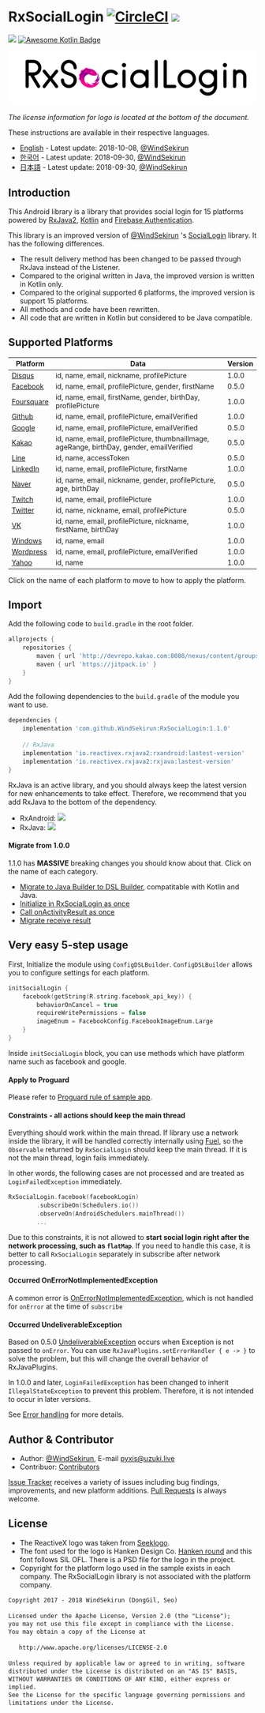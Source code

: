 # RxSocialLogin [![CircleCI](https://circleci.com/gh/WindSekirun/RxSocialLogin.svg?style=svg)](https://circleci.com/gh/WindSekirun/RxSocialLogin) [![](https://jitpack.io/v/WindSekirun/RxSocialLogin.svg)](https://jitpack.io/#WindSekirun/RxSocialLogin)

 [![](https://img.shields.io/badge/Android%20Arsenal-RxSocialLogin-brightgreen.svg?style=flat)](https://android-arsenal.com/details/1/7028) [![Awesome Kotlin Badge](https://kotlin.link/awesome-kotlin.svg)](https://github.com/KotlinBy/awesome-kotlin)

![](graphics/logo.png)

*The license information for logo is located at the bottom of the document.*

These instructions are available in their respective languages.

* [English](README.md) - Latest update: 2018-10-08, [@WindSekirun](https://github.com/windsekirun)
* [한국어](README-ko.md) - Latest update: 2018-09-30, [@WindSekirun](https://github.com/windsekirun)
* [日本語](README-jp.md) - Latest update: 2018-09-30, [@WindSekirun](https://github.com/windsekirun)

## Introduction

This Android library is a library that provides social login for 15 platforms powered by [RxJava2](https://github.com/ReactiveX/RxJava), [Kotlin](http://kotlinlang.org/) and [Firebase Authentication](https://firebase.google.com/docs/auth/).

This library is an improved version of [@WindSekirun](https://github.com/windsekirun) 's [SocialLogin](https://github.com/WindSekirun/SocialLogin) library. It has the following differences.

* The result delivery method has been changed to be passed through RxJava instead of the Listener.
* Compared to the original written in Java, the improved version is written in Kotlin only.
* Compared to the original supported 6 platforms, the improved version is support 15 platforms.
* All methods and code have been rewritten.
* All code that are written in Kotlin but considered to be Java compatible.

## Supported Platforms

| Platform                                                       | Data                                                       | Version  |
| ------------------------------------------------------------ | ------------------------------------------------------------ | ----- |
| [Disqus](https://github.com/WindSekirun/RxSocialLogin/wiki/Guide-to-Disqus) | id, name, email, nickname, profilePicture                    | 1.0.0 |
| [Facebook](https://github.com/WindSekirun/RxSocialLogin/wiki/Guide-to-Facebook) | id, name, email, profilePicture, gender, firstName           | 0.5.0 |
| [Foursquare](https://github.com/WindSekirun/RxSocialLogin/wiki/Guide-to-Foursquare) | id, name, email, firstName, gender, birthDay, profilePicture | 1.0.0 |
| [Github](https://github.com/WindSekirun/RxSocialLogin/wiki/Guide-to-Github) | id, name, email, profilePicture, emailVerified               | 1.0.0 |
| [Google](https://github.com/WindSekirun/RxSocialLogin/wiki/Guide-to-Google) | id, name, email, profilePicture, emailVerified               | 0.5.0 |
| [Kakao](https://github.com/WindSekirun/RxSocialLogin/wiki/Guide-to-Kakao) | id, name, email, profilePicture, thumbnailImage, ageRange, birthDay, gender, emailVerified | 0.5.0 |
| [Line](https://github.com/WindSekirun/RxSocialLogin/wiki/Guide-to-Line) | id, name, accessToken                                        | 0.5.0 |
| [LinkedIn](https://github.com/WindSekirun/RxSocialLogin/wiki/Guide-to-LinkedIn) | id, name, email, profilePicture, firstName                   | 1.0.0 |
| [Naver](https://github.com/WindSekirun/RxSocialLogin/wiki/Guide-to-Naver) | id, name, email, nickname, gender, profilePicture, age, birthDay | 0.5.0 |
| [Twitch](https://github.com/WindSekirun/RxSocialLogin/wiki/Guide-to-Twitch) | id, name, email,  profilePicture                             | 1.0.0 |
| [Twitter](https://github.com/WindSekirun/RxSocialLogin/wiki/Guide-to-Twitter) | id, name, nickname, email, profilePicture                    | 0.5.0 |
| [VK](https://github.com/WindSekirun/RxSocialLogin/wiki/Guide-to-VK) | id, name, email, profilePicture, nickname, firstName, birthDay | 1.0.0 |
| [Windows](https://github.com/WindSekirun/RxSocialLogin/wiki/Guide-to-Windows) | id, name, email                                              | 1.0.0 |
| [Wordpress](https://github.com/WindSekirun/RxSocialLogin/wiki/Guide-to-Wordpress) | id, name, email, profilePicture, emailVerified               | 1.0.0 |
| [Yahoo](https://github.com/WindSekirun/RxSocialLogin/wiki/Guide-to-Yahoo) | id, name                                                     | 1.0.0 |

Click on the name of each platform to move to how to apply the platform.

## Import

Add the following code to `build.gradle` in the root folder.

```groovy
allprojects {
	repositories {
		maven { url 'http://devrepo.kakao.com:8088/nexus/content/groups/public/' }
		maven { url 'https://jitpack.io' }
	}
}
```

Add the following dependencies to the `build.gradle` of the module you want to use.

```groovy
dependencies {
	implementation 'com.github.WindSekirun:RxSocialLogin:1.1.0'
    
	// RxJava
	implementation 'io.reactivex.rxjava2:rxandroid:lastest-version'
	implementation 'io.reactivex.rxjava2:rxjava:lastest-version'
}
```

RxJava is an active library, and you should always keep the latest version for new enhancements to take effect. Therefore, we recommend that you add RxJava to the bottom of the dependency.

* RxAndroid: <a href='http://search.maven.org/#search%7Cga%7C1%7Cg%3A%22io.reactivex.rxjava2%22%20a%3A%22rxandroid%22'><img src='http://img.shields.io/maven-central/v/io.reactivex.rxjava2/rxandroid.svg'></a>
* RxJava: <a href='http://search.maven.org/#search%7Cga%7C1%7Cg%3A%22io.reactivex.rxjava2%22%20a%3A%22rxjava%22'><img src='http://img.shields.io/maven-central/v/io.reactivex.rxjava2/rxjava.svg'></a>

#### Migrate from 1.0.0

1.1.0 has **MASSIVE** breaking changes you should know about that. Click on the name of each category.

* [Migrate to Java Builder to DSL Builder](), compatitable with Kotlin and Java.
* [Initialize in RxSocialLogin as once]()
* [Call onActivityResult as once]()
* [Migrate receive result]()

## Very easy 5-step usage

First, Initialize the module using `ConfigDSLBuilder`. `ConfigDSLBuilder` allows you to configure settings for each platform. 

```kotlin
initSocialLogin {
    facebook(getString(R.string.facebook_api_key)) {
        behaviorOnCancel = true
        requireWritePermissions = false
        imageEnum = FacebookConfig.FacebookImageEnum.Large
    }
}
```

Inside `initSocialLogin` block, you can use methods which have platform name such as facebook and google. 

#### Apply to Proguard

Please refer to [Proguard rule of sample app](https://github.com/WindSekirun/RxSocialLogin/blob/master/demo/proguard-rules.pro).

#### Constraints - all actions should keep the main thread

Everything should work within the main thread. If library use a network inside the library, it will be handled correctly internally using [Fuel](https://github.com/kittinunf/Fuel), so the `Observable` returned by `RxSocialLogin` should keep the main thread. If it is not the main thread, login fails immediately.

In other words, the following cases are not processed and are treated as `LoginFailedException` immediately.

```kotlin
RxSocialLogin.facebook(facebookLogin)
		.subscribeOn(Schedulers.io())
		.observeOn(AndroidSchedulers.mainThread())
		...
```

Due to this constraints, it is not allowed to **start social login right after the network processing, such as `flatMap`**. If you need to handle this case, it is better to call `RxSocialLogin` separately in subscribe after network processing.

#### Occurred OnErrorNotImplementedException

A common error is [OnErrorNotImplementedException](http://reactivex.io/RxJava/javadoc/io/reactivex/exceptions/OnErrorNotImplementedException.html), which is not handled for `onError` at the time of `subscribe`

#### Occurred UndeliverableException

Based on 0.5.0 [UndeliverableException](http://reactivex.io/RxJava/javadoc/io/reactivex/exceptions/UndeliverableException.html) occurs when Exception is not passed to `onError`. You can use `RxJavaPlugins.setErrorHandler { e -> }` to solve the problem, but this will change the overall behavior of RxJavaPlugins.

In 1.0.0 and later, `LoginFailedException` has been changed to inherit` IllegalStateException` to prevent this problem. Therefore, it is not intended to occur in later versions.

See [Error handling](https://github.com/ReactiveX/RxJava/wiki/What's-different-in-2.0#error-handling) for more details.

## Author & Contributor

* Author: [@WindSekirun](https://github.com/windsekirun), E-mail [pyxis@uzuki.live](mailto:pyxis@uzuki.live)
* Contribuor: [Contributors](https://github.com/WindSekirun/RxSocialLogin/graphs/contributors)

[Issue Tracker](https://github.com/WindSekirun/RxSocialLogin/issues) receives a variety of issues including bug findings, improvements, and new platform additions. [Pull Requests](https://github.com/WindSekirun/RxSocialLogin/pulls) is always welcome.

## License

* The ReactiveX logo was taken from [Seeklogo](https://seeklogo.com/vector-logo/284342/reactivex).
* The font used for the logo is Hanken Design Co. [Hanken round](https://www.behance.net/gallery/18871499/Hanken-Round-Free-Typeface) and this font follows SIL OFL. There is a PSD file for the logo in the project.
* Copyright for the platform logo used in the sample exists in each company. The RxSocialLogin library is not associated with the platform company.

```
Copyright 2017 - 2018 WindSekirun (DongGil, Seo)

Licensed under the Apache License, Version 2.0 (the "License");
you may not use this file except in compliance with the License.
You may obtain a copy of the License at

   http://www.apache.org/licenses/LICENSE-2.0

Unless required by applicable law or agreed to in writing, software
distributed under the License is distributed on an "AS IS" BASIS,
WITHOUT WARRANTIES OR CONDITIONS OF ANY KIND, either express or implied.
See the License for the specific language governing permissions and
limitations under the License.
```
